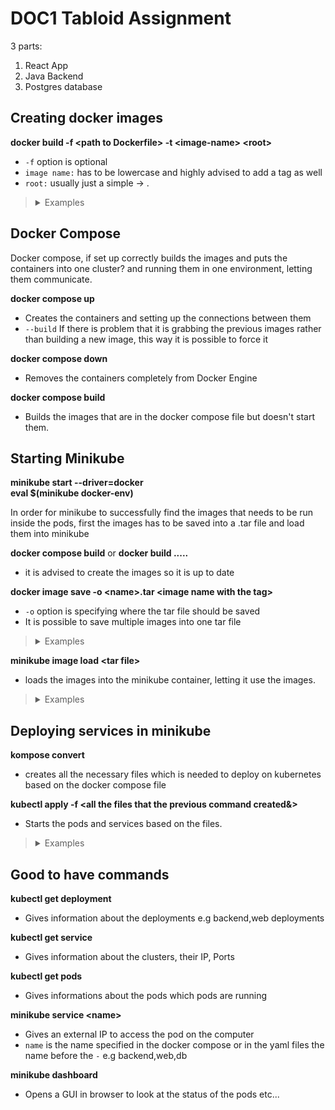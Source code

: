 # DOC1 Tabloid Assignment
3 parts:
1. React App
2. Java Backend
3. Postgres database

## Creating docker images

**docker build -f &lt;path to Dockerfile&gt; -t &lt;image-name&gt; &lt;root&gt;**

- `-f` option is optional
- `image name:` has to be lowercase and highly advised to add a tag as well
- `root:` usually just a simple ->    .

<blockquote>
  <details>
    <summary>Examples</summary>
    <p>  docker build -t devops-demo:v404 .</p>
    <p>  docker build -f ./Dockerfile -t devops-demo:v404 .</p>
    <p>  docker build -f ./webapp/Dockerfile -t doc-react:v404 ./webapp</p>
  </details>
</blockquote>


## Docker Compose

Docker compose, if set up correctly builds the images and puts the containers into one cluster? and running them in one environment, letting them communicate.

**docker compose up**

- Creates the containers and setting up the connections between them
- `--build` If there is problem that it is grabbing the previous images rather than building a new image, this way it is possible to force it

**docker compose down**

- Removes the containers completely from Docker Engine

**docker compose build**

- Builds the images that are in the docker compose file but doesn't start them.

## Starting Minikube

**minikube start --driver=docker** <br>
**eval $(minikube docker-env)**

In order for minikube to successfully find the images that needs to be run inside the pods, first the images has to be saved into a .tar file and load them into minikube

**docker compose build**  or   **docker build .....**

- it is advised to create the images so it is up to date

**docker image save -o &lt;name&gt;.tar &lt;image name with the tag&gt;**

- `-o` option is specifying where the tar file should be saved
- It is possible to save multiple images into one tar file

<blockquote>
  <details>
    <summary>Examples</summary>
    <p>  docker image save -o doc-assignment.tar doc-react:v405</p>
    <p>  docker image save -o doc-assignment.tar devops-demo:v405 doc-react:v405</p>
  </details>
</blockquote>

**minikube image load &lt;tar file&gt;**

- loads the images into the minikube container, letting it use the images.

<blockquote>
  <details>
    <summary>Examples</summary>
    <p>  minikube image load doc-assignment.tar</p>
  </details>
</blockquote>

## Deploying services in minikube

**kompose convert**

- creates all the necessary files which is needed to deploy on kubernetes based on the docker compose file

**kubectl apply -f &lt;all the files that the previous command created&&gt;**

- Starts the pods and services based on the files.

<blockquote>
  <details>
    <summary>Examples</summary>
    <p>kubectl apply -f backend-deployment.yaml,backend-service.yaml,db-persistentvolumeclaim.yaml,db-deployment.yaml,db-service.yaml,web-deployment.yaml,web-service.yaml</p>
  </details>
</blockquote>

## Good to have commands

**kubectl get deployment**

- Gives information about the deployments e.g backend,web deployments

**kubectl get service**

- Gives information about the clusters, their IP, Ports
  
**kubectl get pods**

- Gives informations about the pods which pods are running

**minikube service &lt;name&gt;**

- Gives an external IP to access the pod on the computer
- `name` is the name specified in the docker compose or in the yaml files the name before the `-` e.g backend,web,db

**minikube dashboard**

- Opens a GUI in browser to look at the status of the pods etc...
